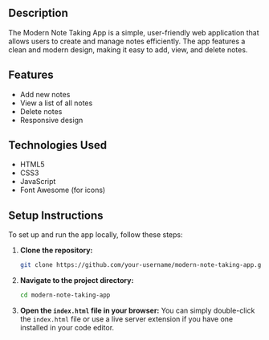 ## Description
The Modern Note Taking App is a simple, user-friendly web application that allows users to create and manage notes efficiently. The app features a clean and modern design, making it easy to add, view, and delete notes.

## Features
- Add new notes
- View a list of all notes
- Delete notes
- Responsive design

## Technologies Used
- HTML5
- CSS3
- JavaScript
- Font Awesome (for icons)

## Setup Instructions
To set up and run the app locally, follow these steps:

1. **Clone the repository:**
    ```sh
    git clone https://github.com/your-username/modern-note-taking-app.git
    ```

2. **Navigate to the project directory:**
    ```sh
    cd modern-note-taking-app
    ```

3. **Open the `index.html` file in your browser:**
    You can simply double-click the `index.html` file or use a live server extension if you have one installed in your code editor.
